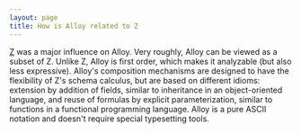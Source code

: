 ```yaml
---
layout: page
title: How is Alloy related to Z
---
```


[Z](http://www.comlab.ox.ac.uk/archive/z.html) was a major influence on Alloy. Very roughly, Alloy can be viewed as a subset of Z. Unlike Z, Alloy is first order, which makes it analyzable (but also less expressive). Alloy's composition mechanisms are designed to have the flexibility of Z's schema calculus, but are based on different idioms: extension by addition of fields, similar to inheritance in an object-oriented language, and reuse of formulas by explicit parameterization, similar to functions in a functional programming language. Alloy is a pure ASCII notation and doesn't require special typesetting tools.
